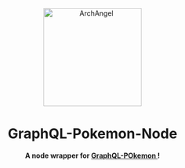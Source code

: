   <div align="center">

<img height="200" src="https://cdn.favware.tech/img/gqlp.png" alt="ArchAngel"/>

# GraphQL-Pokemon-Node

**A node wrapper for <a href="https://github.com/favware/graphql-pokemon"> GraphQL-POkemon </a>!**
 
